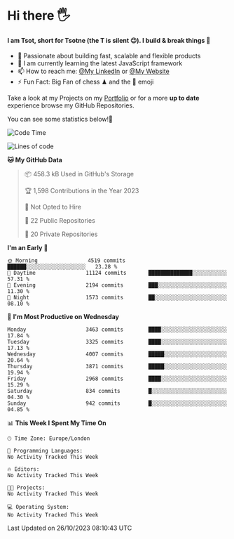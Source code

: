 # Hi there :raised_hand_with_fingers_splayed:
#### I am Tsot, short for Tsotne (the T is silent :wink:). I build & break things :space_invader:
- :telescope: Passionate about building fast, scalable and flexible products
- :seedling: I am currently learning the latest JavaScript framework 
- :mailbox: How to reach me: [@My LinkedIn](https://www.linkedin.com/in/tsotne-gvadzabia/) or [@My Website](https://tsotne.co.uk/contact)
- :zap: Fun Fact: Big Fan of chess ♟ and the 👾 emoji

Take a look at my Projects on my [Portfolio](https://tsotne.co.uk/) or for a more **up to date** experience browse my GitHub Repositories.

You can see some statistics below!:space_invader:
<!--START_SECTION:waka-->
![Code Time](http://img.shields.io/badge/Code%20Time-761%20hrs%202%20mins-blue)

![Lines of code](https://img.shields.io/badge/From%20Hello%20World%20I%27ve%20Written-8.0%20million%20lines%20of%20code-blue)

**🐱 My GitHub Data** 

> 📦 458.3 kB Used in GitHub's Storage 
 > 
> 🏆 1,598 Contributions in the Year 2023
 > 
> 🚫 Not Opted to Hire
 > 
> 📜 22 Public Repositories 
 > 
> 🔑 20 Private Repositories 
 > 
**I'm an Early 🐤** 

```text
🌞 Morning                4519 commits        ██████░░░░░░░░░░░░░░░░░░░   23.28 % 
🌆 Daytime                11124 commits       ██████████████░░░░░░░░░░░   57.31 % 
🌃 Evening                2194 commits        ███░░░░░░░░░░░░░░░░░░░░░░   11.30 % 
🌙 Night                  1573 commits        ██░░░░░░░░░░░░░░░░░░░░░░░   08.10 % 
```
📅 **I'm Most Productive on Wednesday** 

```text
Monday                   3463 commits        ████░░░░░░░░░░░░░░░░░░░░░   17.84 % 
Tuesday                  3325 commits        ████░░░░░░░░░░░░░░░░░░░░░   17.13 % 
Wednesday                4007 commits        █████░░░░░░░░░░░░░░░░░░░░   20.64 % 
Thursday                 3871 commits        █████░░░░░░░░░░░░░░░░░░░░   19.94 % 
Friday                   2968 commits        ████░░░░░░░░░░░░░░░░░░░░░   15.29 % 
Saturday                 834 commits         █░░░░░░░░░░░░░░░░░░░░░░░░   04.30 % 
Sunday                   942 commits         █░░░░░░░░░░░░░░░░░░░░░░░░   04.85 % 
```


📊 **This Week I Spent My Time On** 

```text
🕑︎ Time Zone: Europe/London

💬 Programming Languages: 
No Activity Tracked This Week

🔥 Editors: 
No Activity Tracked This Week

🐱‍💻 Projects: 
No Activity Tracked This Week

💻 Operating System: 
No Activity Tracked This Week
```


 Last Updated on 26/10/2023 08:10:43 UTC
<!--END_SECTION:waka-->
